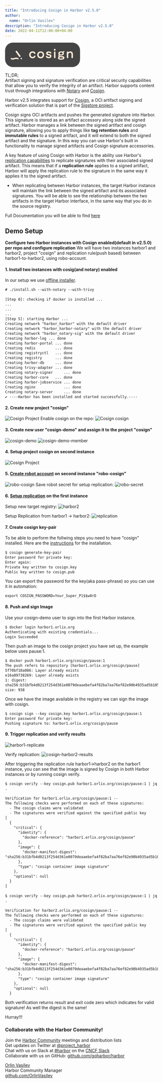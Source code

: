 ```yaml
---
title: "Introducing Cosign in Harbor v2.5.0"
author:
  name: "Orlin Vasilev"
description: "Introducing Cosign in Harbor v2.5.0"
date: 2022-04-11T12:00:00+04:00
---
```

![Cosign](https://raw.githubusercontent.com/sigstore/cosign/main/images/logo.svg)

TL;DR;  
Artifact signing and signature verification are critical security capabilities that allow you to verify the integrity of an artifact. Harbor supports content trust through integrations with [Notary](https://github.com/notaryproject/notary) and [Cosign](https://github.com/sigstore/cosign).  

Harbor v2.5 integrates support for [Cosign](https://github.com/sigstore/cosign), a OCI artifact signing and verification solution that is part of the [Sigstore project](https://github.com/sigstore).

Cosign signs OCI artifacts and pushes the generated signature into Harbor. This signature is stored as an artifact accessory along side the signed artifact. Harbor manages a link between the signed artifact and cosign signature, allowing you to apply things like **tag retention rules** and **immutable rules** to a signed artifact, and it will extend to both the signed artifact and the signature. In this way you can use Harbor's built in functionality to manage signed artifacts and Cosign signature accessories.

A key feature of using Cosign with Harbor is the ability use Harbor's [replication capabilities](https://goharbor.io/docs/2.5.0/administration/configuring-replication/) to replicate signatures with their associated signed artifact. This means that if a **replication rule** applies to a signed artifact, Harbor will apply the replication rule to the signature in the same way it applies it to the signed artifact.

* When replicating between Harbor instances, the target Harbor instance will maintain the link between the signed artifact and its associated signatures. You will be able to see the relationship between the two artifacts in the target Harbor interface, in the same way that you do in the source registry.

Full Documentation you will be able to find [here](https://goharbor.io/docs/2.5.0/working-with-projects/working-with-images/sign-images/)

## Demo Setup 
**Configure two Harbor instances with Cosign enabled(default in v2.5.0) per repo and configure replication**
We will have two instances harbor1 and harbor2, project "cosign" and replication rule(push based) between harbor1-to-harbor2, using robo-account.

#### 1. Install two instances with cosig(and notary) enabled
   In our setup we use [offline installer](https://goharbor.io/docs/2.5.0/install-config/download-installer/).

```
# ./install.sh --with-notary --with-trivy

[Step 0]: checking if docker is installed ...
...
...
...
[Step 5]: starting Harbor ...
Creating network "harbor_harbor" with the default driver
Creating network "harbor_harbor-notary" with the default driver
Creating network "harbor_notary-sig" with the default driver
Creating harbor-log ... done
Creating harbor-portal ... done
Creating redis         ... done
Creating registryctl   ... done
Creating registry      ... done
Creating harbor-db     ... done
Creating trivy-adapter ... done
Creating notary-signer     ... done
Creating harbor-core   ... done
Creating harbor-jobservice ... done
Creating nginx             ... done
Creating notary-server     ... done
✔ ----Harbor has been installed and started successfully.----
```

#### 2. Create new project "cosign"
![Cosign Project](../img/cosign/cosign-project.png)
Enable cosign on the repo:
![Cosign cosign](../img/cosign/cosign-cosign.png)

#### 3. Create new user "cosign-demo" and assign it to the project "cosign"
![cosign-demo](../img/cosign/cosign-user.png)
![cosign-demo-member](../img/cosign/cosign-member.png)

#### 4. Setup project cosign on second instance
![Cosign Project](../img/cosign/cosign-project.png)

#### 5. [Create robot account](https://goharbor.io/docs/2.5.0/administration/robot-accounts/) on second instance "robo-cosign"
![robo-cosign](../img/cosign/cosign-robot.png)
Save robot secret for setup replication:
![robo-secret](../img/cosign/cosign-robo-secret.png)
#### 6. [Setup replication](https://goharbor.io/docs/2.5.0/administration/configuring-replication/) on the first instance
Setup new target registry:
![harbor2](../img/cosign/cosign-harbor2.png)

Setup Replication from harbor1 -> harbor2:
![replication](../img/cosign/cosign-replication.png)

#### 7. Create cosign key-pair
To be able to perform the follwing steps you need to have "cosign" installed.
Here are the [instructions](https://docs.sigstore.dev/cosign/installation/) for the installation.  

```
$ cosign generate-key-pair
Enter password for private key:
Enter again:
Private key written to cosign.key
Public key written to cosign.pub
```

You can export the password for the key(aka pass-phrase) so you can use it in automation:
```
export COSIGN_PASSWORD=Your_Super_P1$$w0rD
```

#### 8. Push and sign Image
Use your cosign-demo user to sign into the first Harbor instance.  

```
$ docker login harbor1.orlix.org
Authenticating with existing credentials...
Login Succeeded
```
Then push an image to the cosign project you have set up, the example below uses pause:1.
```
$ docker push harbor1.orlix.org/cosign/pause:1
The push refers to repository [harbor1.orlix.org/cosign/pause]
5f70bf18a086: Layer already exists
e16a89738269: Layer already exists
1: digest: sha256:b31bfb4d0213f254d361e0079deaaebefa4f82ba7aa76ef82e90b4935ad5b105 size: 938
```

Once we have the image available in the registry we can sign the image with cosign.
```
$ cosign sign --key cosign.key harbor1.orlix.org/cosign/pause:1
Enter password for private key:
Pushing signature to: harbor1.orlix.org/cosign/pause
```

#### 9. Trigger replication and verify results
![harbor1-replicate](../img/cosign/cosign-replicate.png)

Verify replication:
![cosign-harbor2-results](../img/cosign/cosign-harbor2-results.png)

After triggering the replication rule harbor1->harbor2 on the harbor1 instance, you can see that the image is signed by Cosign in both Harbor instances or by running cosign verify.
```
$ cosign verify --key cosign.pub harbor1.orlix.org/cosign/pause:1 | jq .

Verification for harbor1.orlix.org/cosign/pause:1 --
The following checks were performed on each of these signatures:
  - The cosign claims were validated
  - The signatures were verified against the specified public key
[
  {
    "critical": {
      "identity": {
        "docker-reference": "harbor1.orlix.org/cosign/pause"
      },
      "image": {
        "docker-manifest-digest": "sha256:b31bfb4d0213f254d361e0079deaaebefa4f82ba7aa76ef82e90b4935ad5b105"
      },
      "type": "cosign container image signature"
    },
    "optional": null
  }
]

$ cosign verify --key cosign.pub harbor2.orlix.org/cosign/pause:1 | jq .

Verification for harbor2.orlix.org/cosign/pause:1 --
The following checks were performed on each of these signatures:
  - The cosign claims were validated
  - The signatures were verified against the specified public key
[
  {
    "critical": {
      "identity": {
        "docker-reference": "harbor1.orlix.org/cosign/pause"
      },
      "image": {
        "docker-manifest-digest": "sha256:b31bfb4d0213f254d361e0079deaaebefa4f82ba7aa76ef82e90b4935ad5b105"
      },
      "type": "cosign container image signature"
    },
    "optional": null
  }
```

Both verification returns result and exit code zero which indicates for valid signature!
As well the digest is the same! 

Hurray!!!  
### Collaborate with the Harbor Community!  

Join the [Harbor Community][community] meetings and distribution lists  
Get updates on Twitter at [@project_harbor][twitter]  
Chat with us on Slack at [#harbor][users-slack] on the [CNCF Slack][cncf-slack]  
Collaborate with us on GitHub: [github.com/goharbor/harbor](https://github.com/goharbor/harbor)  



[Orlin Vasilev](https://twitter.com/OrlinVasilev)  
Harbor Community Manager  
[github.com/OrlinVasilev](https://github.com/OrlinVasilev)  

[community]: https://goharbor.io/community/
[users-slack]: https://cloud-native.slack.com/archives/CC1E09J6S
[cncf-slack]: https://slack.cncf.io
[twitter]: https://twitter.com/project_harbor

